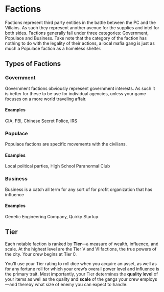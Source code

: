 # Factions

Factions represent third party entities in the battle between the PC and the Villains. As such they represent another avenue for the supplies and intel for both sides. Factions generally fall under three categories: Government, Populace and Business. Take note that the category of the faction has nothing to do with the legality of their actions, a local mafia gang is just as much a Populace faction as a homeless shelter.

## Types of Factions

### Government

Government factions obviously represent government interests.  As such it is better for these to be use for individual agencies, unless your game focuses on a more world traveling affair.

#### Examples

CIA, FBI, Chinese Secret Police, IRS

### Populace

Populace factions are specific movements with the civilians.

#### Examples

Local political parties, High School Paranormal Club

### Business

Business is a catch all term for any sort of for profit organization that has influence

#### Examples

Genetic Engineering Company, Quirky Startup

## Tier

Each notable faction is ranked by **Tier**—a measure of wealth, influence, and scale. At the highest level are the Tier V and VI factions, the true powers of the city. Your crew begins at Tier 0.

You’ll use your Tier rating to roll dice when you acquire an asset, as well as for any fortune roll for which your crew’s overall power level and influence is the primary trait. Most importantly, your Tier determines the **quality level** of your items as well as the quality and **scale** of the gangs your crew employs—and thereby what size of enemy you can expect to handle.
